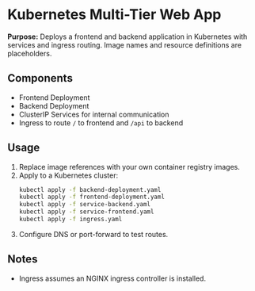 # Kubernetes Multi-Tier Web App 

**Purpose:** Deploys a frontend and backend application in Kubernetes with services and ingress routing. Image names and resource definitions are placeholders.

## Components
- Frontend Deployment
- Backend Deployment
- ClusterIP Services for internal communication
- Ingress to route `/` to frontend and `/api` to backend

## Usage
1. Replace image references with your own container registry images.
2. Apply to a Kubernetes cluster:
   ```sh
   kubectl apply -f backend-deployment.yaml
   kubectl apply -f frontend-deployment.yaml
   kubectl apply -f service-backend.yaml
   kubectl apply -f service-frontend.yaml
   kubectl apply -f ingress.yaml
   ```
3. Configure DNS or port-forward to test routes.

## Notes
- Ingress assumes an NGINX ingress controller is installed.
